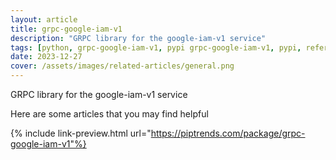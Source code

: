```yaml
---
layout: article
title: grpc-google-iam-v1
description: "GRPC library for the google-iam-v1 service"
tags: [python, grpc-google-iam-v1, pypi grpc-google-iam-v1, pypi, references]
date: 2023-12-27
cover: /assets/images/related-articles/general.png
---
```


GRPC library for the google-iam-v1 service

Here are some articles that you may find helpful

{% include link-preview.html url="https://piptrends.com/package/grpc-google-iam-v1"%}